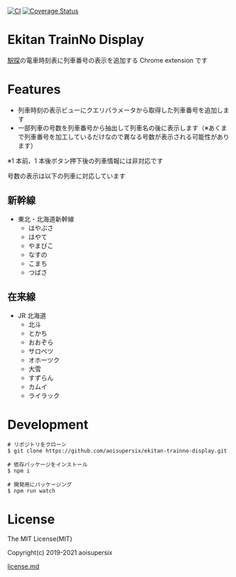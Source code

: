 [![CI](https://github.com/aoisupersix/ekitan-trainno-display/actions/workflows/ci.yml/badge.svg)](https://github.com/aoisupersix/ekitan-trainno-display/actions/workflows/ci.yml)
[![Coverage Status](https://coveralls.io/repos/github/aoisupersix/ekitan-trainno-display/badge.svg?branch=master)](https://coveralls.io/github/aoisupersix/ekitan-trainno-display?branch=master)

# Ekitan TrainNo Display

[駅探](https://ekitan.com/)の電車時刻表に列車番号の表示を追加する Chrome extension です

# Features

- 列車時刻の表示ビューにクエリパラメータから取得した列車番号を追加します
- 一部列車の号数を列車番号から抽出して列車名の後に表示します（※あくまで列車番号を加工しているだけなので異なる号数が表示される可能性があります）

※1 本前、1 本後ボタン押下後の列車情報には非対応です

号数の表示は以下の列車に対応しています

## 新幹線

- 東北・北海道新幹線
  - はやぶさ
  - はやて
  - やまびこ
  - なすの
  - こまち
  - つばさ

## 在来線

- JR 北海道
  - 北斗
  - とかち
  - おおぞら
  - サロベツ
  - オホーツク
  - 大雪
  - すずらん
  - カムイ
  - ライラック

# Development

```
# リポジトリをクローン
$ git clone https://github.com/aoisupersix/ekitan-trainno-display.git

# 依存パッケージをインストール
$ npm i

# 開発用にパッケージング
$ npm run watch
```

# License

The MIT License(MIT)

Copyright(c) 2019-2021 aoisupersix

[license.md](license.md)
